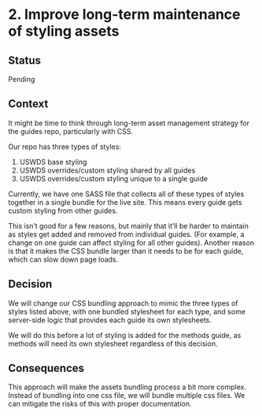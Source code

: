 # 2. Improve long-term maintenance of styling assets

## Status

Pending

## Context

It might be time to think through long-term asset management strategy for the guides repo, particularly with CSS.

Our repo has three types of styles:

1. USWDS base styling
1. USWDS overrides/custom styling shared by all guides
1. USWDS overrides/custom styling unique to a single guide

Currently, we have one SASS file that collects all of these types of styles together in a single bundle for the live site. This means every guide gets custom styling from other guides.

This isn’t good for a few reasons, but mainly that it’ll be harder to maintain as styles get added and removed from individual guides. (For example, a change on one guide can affect styling for all other guides). Another reason is that it makes the CSS bundle larger than it needs to be for each guide, which can slow down page loads.

## Decision

We will change our CSS bundling approach to mimic the three types of styles listed above, with one bundled stylesheet for each type, and some server-side logic that provides each guide its own stylesheets.

We will do this before a lot of styling is added for the methods guide, as methods will need its own stylesheet regardless of this decision.

## Consequences

This approach will make the assets bundling process a bit more complex. Instead of bundling into one css file, we will bundle multiple css files. We can mitigate the risks of this with proper documentation.
